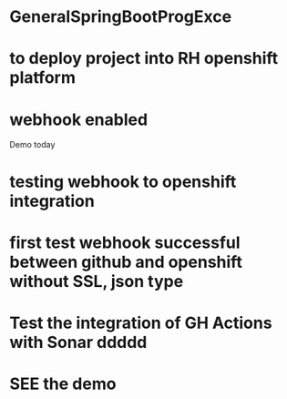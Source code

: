 # GeneralSpringBootProgExce
# to deploy project into RH openshift platform
# webhook enabled
Demo today
# testing webhook to openshift integration
# first test webhook successful between github and openshift without SSL, json type
# Test the integration of GH Actions with Sonar ddddd
# SEE the demo
